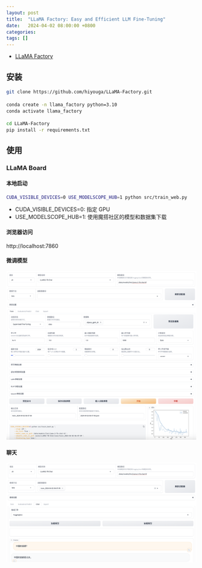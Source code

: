 ```yaml
---
layout: post
title:  "LLaMA Factory: Easy and Efficient LLM Fine-Tuning"
date:   2024-04-02 08:00:00 +0800
categories: 
tags: []
---
```


- [LLaMA Factory](https://github.com/hiyouga/LLaMA-Factory/blob/main/README_zh.md)

## 安装
    
```bash
git clone https://github.com/hiyouga/LLaMA-Factory.git

conda create -n llama_factory python=3.10
conda activate llama_factory

cd LLaMA-Factory
pip install -r requirements.txt
```

## 使用

### LLaMA Board

#### 本地启动

```bash
CUDA_VISIBLE_DEVICES=0 USE_MODELSCOPE_HUB=1 python src/train_web.py
```
- CUDA_VISIBLE_DEVICES=0: 指定 GPU
- USE_MODELSCOPE_HUB=1: 使用魔搭社区的模型和数据集下载

#### 浏览器访问
http://localhost:7860

#### 微调模型

![](../images/2024/LLaMA-Factory/LLaMA-Factory-Fine-Tuning.png)

#### 聊天

![](../images/2024/LLaMA-Factory/LLaMA-Factory-Chat.png)

